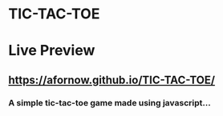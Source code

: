 # TIC-TAC-TOE

# Live Preview 
## https://afornow.github.io/TIC-TAC-TOE/

### A simple tic-tac-toe game made using javascript...
